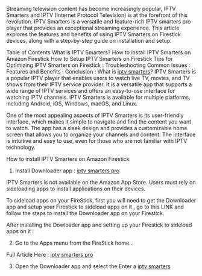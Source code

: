 Streaming television content has become increasingly popular, IPTV Smarters and IPTV (Internet Protocol Television) is at the forefront of this revolution. IPTV Smarters is a versatile and feature-rich IPTV smarters pro player that provides an exceptional streaming experience. This article explores the features and benefits of using IPTV Smarters on Firestick devices, along with a step-by-step guide on installation and setup.

Table of Contents
What is IPTV Smarters?
How to install IPTV Smarters on Amazon Firestick
How to Setup IPTV Smarters on Firestick
Tips for Optimizing IPTV Smarters on Firestick :
Troubleshooting Common Issues :
Features and Benefits :
Conclusion : 
What is [iptv smarters](https://officieliptvsmarterspro.net)?
IPTV Smarters is a popular IPTV player that enables users to watch live TV, movies, and TV shows from their IPTV service provider. It is a versatile app that supports a wide range of IPTV services and offers an easy-to-use interface for watching IPTV channels. IPTV Smarters is available for multiple platforms, including Android, iOS, Windows, macOS, and Linux.

One of the most appealing aspects of IPTV Smarters is its user-friendly interface, which makes it simple to navigate and find the content you want to watch. The app has a sleek design and provides a customizable home screen that allows you to organize your channels and content. The interface is intuitive and easy to use, even for those who are not familiar with IPTV technology.

How to install IPTV Smarters on Amazon Firestick
1. Install Downloader app : [iptv smarters pro](https://officieliptvsmarterspro.net)

IPTV Smarters is not available on the Amazon App Store. Users must rely on sideloading apps to install applications on their devices.

To sideload apps on your FireStick, first you will need to get the Downloader app and setup your Firestick to sideload apps on it , go to this LINK and follow the steps to install the Downloader app on your Firestick.

After installing the Dowloader app and setting up your Firestick to sideload apps on it :

2. Go to the Apps menu from the FireStick home…

Full Article Here : [iptv smarters pro](https://officieliptvsmarterspro.org/)

3. Open the Downloader app and select the Enter a [iptv smarters](https://officieliptvsmarterspro.org/)
